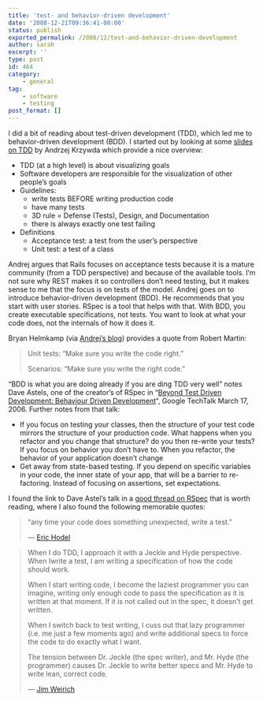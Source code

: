 ```yaml
---
title: 'test- and behavior-driven development'
date: '2008-12-21T09:36:41-08:00'
status: publish
exported_permalink: /2008/12/test-and-behavior-driven-development
author: sarah
excerpt: ''
type: post
id: 464
category:
    - general
tag:
    - software
    - testing
post_format: []
---
```

I did a bit of reading about test-driven development (TDD), which led me to behavior-driven development (BDD). I started out by looking at some [slides on TDD](http://andrzejonsoftware.blogspot.com/2008/04/tdd-with-rails-slides-from-my-talk-at.html) by Andrzej Krzywda which provide a nice overview:

- TDD (at a high level) is about visualizing goals
- Software developers are responsible for the visualization of other people’s goals
- Guidelines: 
  - write tests BEFORE writing production code
  - have many tests
  - 3D rule = Defense (Tests), Design, and Documentation
  - there is always exactly one test failing
- Definitions 
  - Acceptance test: a test from the user’s perspective
  - Unit test: a test of a class

Andrej argues that Rails focuses on acceptance tests because it is a mature community (from a TDD perspective) and because of the available tools. I’m not sure why REST makes it so controllers don’t need testing, but it makes sense to me that the focus is on tests of the model. Andrej goes on to introduce behavior-driven development (BDD). He recommends that you start with user stories. RSpec is a tool that helps with that. With BDD, you create executable specifications, not tests. You want to look at what your code does, not the internals of how it does it.

Bryan Helmkamp (via [Andrej’s blog](http://andrzejonsoftware.blogspot.com/2008/05/story-driven-development.html)) provides a quote from Robert Martin:

> Unit tests: “Make sure you write the code right.”
> 
> Scenarios: “Make sure you write the right code.”

“BDD is what you are doing already if you are ding TDD very well” notes Dave Astels, one of the creator’s of RSpec in “[Beyond Test Driven Development: Behaviour Driven Development](http://video.google.com/videoplay?docid=8135690990081075324&pl=true)“, Google TechTalk March 17, 2006. Further notes from that talk:

- If you focus on testing your classes, then the structure of your test code mirrors the structure of your production code. What happens when you refactor and you change that structure? do you then re-write your tests? If you focus on behavior you don’t have to. When you refactor, the behavior of your application doesn’t change
- Get away from state-based testing. If you depend on specific variables in your code, the inner state of your app, that will be a barrier to re-factoring. Instead of focusing on assertions, set expectations.

I found the link to Dave Astel’s talk in a [good thread on RSpec](http://www.ruby-forum.com/topic/94721) that is worth reading, where I also found the following memorable quotes:

> “any time your code does something unexpected, write a test.”
> 
> — [Eric Hodel](http://www.ruby-forum.com/topic/94721#195326)

> When I do TDD, I approach it with a Jeckle and Hyde perspective. When Iwrite a test, I am writing a specification of how the code should work.
> 
> When I start writing code, I become the laziest programmer you can imagine, writing only enough code to pass the specification as it is written at that moment. If it is not called out in the spec, it doesn’t get written.
> 
> When I switch back to test writing, I cuss out that lazy programmer (i.e. me just a few moments ago) and write additional specs to force the code to do exactly what I want.
> 
> The tension between Dr. Jeckle (the spec writer), and Mr. Hyde (the programmer) causes Dr. Jeckle to write better specs and Mr. Hyde to write lean, correct code.
> 
> — [Jim Weirich](http://www.ruby-forum.com/topic/94721#195102)